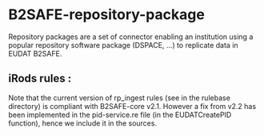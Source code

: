 B2SAFE-repository-package
=========================

Repository packages are a set of connector enabling an institution using a 
popular repository software package (DSPACE, ...) to replicate data in EUDAT B2SAFE.

iRods rules :
-------------
Note that the current version of rp_ingest rules (see in the rulebase directory) is compliant with B2SAFE-core v2.1.
However a fix from v2.2 has been implemented in the pid-service.re file (in the EUDATCreatePID function), hence we include it in the sources.  
